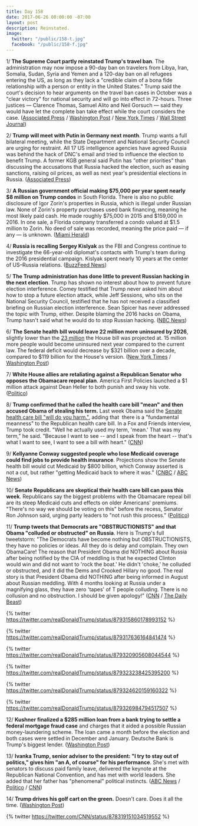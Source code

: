 ```yaml
---
title: Day 158
date: 2017-06-26 00:00:00 -07:00
layout: post
description: Reinstated.
image:
  twitter: "/public/158-t.jpg"
  facebook: "/public/158-f.jpg"
---
```


1/ **The Supreme Court partly reinstated Trump's travel ban**. The administration may now impose a 90-day ban on travelers from Libya, Iran, Somalia, Sudan, Syria and Yemen and a 120-day ban on all refugees entering the US, as long as they lack a "credible claim of a bona fide relationship with a person or entity in the United States." Trump said the court's decision to hear arguments on the travel ban cases in October was a "clear victory" for national security and will go into effect in 72-hours. Three justices — Clarence Thomas, Samuel Alito and Neil Gorsuch — said they would have let the complete ban take effect while the court considers the case. ([Associated Press](https://apnews.com/9c78ee01f1ab45ffba852974fb229487) / [Washington Post](https://www.washingtonpost.com/politics/courts_law/supreme-court-allows-limited-version-of-trumps-travel-ban-to-take-effect-will-consider-case-in-fall/2017/06/26/97afa314-573e-11e7-b38e-35fd8e0c288f_story.html) / [New York Times](https://www.nytimes.com/2017/06/26/us/politics/supreme-court-trump-travel-ban-case.html) / [Wall Street Journal](https://www.wsj.com/articles/supreme-court-allows-implementation-of-most-of-trump-travel-ban-1498487727))

2/ **Trump will meet with Putin in Germany next month**. Trump wants a full bilateral meeting, while the State Department and National Security Council are urging for restraint. All 17 US intelligence agencies have agreed Russia was behind the hack of DNC's email and tried to influence the election to benefit Trump. A former KGB general said Putin has "other priorities" than discussing the accusations that Russia hacked the election, such as easing sanctions, raising oil prices, as well as next year's presidential elections in Russia. ([Associated Press](https://apnews.com/a39de0185d6844bfb0c4009b22791252))

3/ **A Russian government official making $75,000 per year spent nearly $8 million on Trump condos** in South Florida. There is also no public disclosure of Igor Zorin's properties in Russia, which is illegal under Russian law. None of Zorin's property purchases used bank financing, meaning he most likely paid cash. He made roughly $75,000 in 2015 and $159,000 in 2016. In one sale, a Florida company transferred a condo valued at $1.5 million to Zorin. No deed of sale was recorded, meaning the price paid — if any — is unknown. ([Miami Herald](http://www.miamiherald.com/news/local/community/miami-dade/article157640179.html))

4/ **Russia is recalling Sergey Kislyak** as the FBI and Congress continue to investigate the 66-year-old diplomat's contacts with Trump's team during the 2016 presidential campaign. Kislyak spent nearly 10 years at the center of US–Russia relations. ([BuzzFeed News](https://www.buzzfeed.com/johnhudson/moscow-is-finally-recalling-russian-ambassador-sergey))

5/ **The Trump administration has done little to prevent Russian hacking in the next election**. Trump has shown no interest about how to prevent future election interference. Comey testified that Trump never asked him about how to stop a future election attack, while Jeff Sessions, who sits on the National Security Council, testified that he has not received a classified briefing on Russian election interference. Sean Spicer has never addressed the topic with Trump, either. Despite blaming the 2016 hacks on Obama, Trump hasn't said what he would do to stop Russian hacking. ([NBC News](http://www.nbcnews.com/politics/elections/trump-white-house-has-taken-little-action-stop-next-election-n776116))

6/ **The Senate health bill would leave 22 million more uninsured by 2026**, slightly lower than the [23 million](https://whatthefuckjusthappenedtoday.com/2017/05/24/Day-125/#10-the-house-health-care-bill-would) the House bill was projected at. 15 million more people would become uninsured next year compared to the current law. The federal deficit would decrease by $321 billion over a decade, compared to $119 billion for the House's version. ([New York Times](https://www.nytimes.com/2017/06/26/us/politics/senate-health-care-bill-republican.html) / [Washington Post](https://www.washingtonpost.com/national/health-science/imminent-cbo-report-could-prove-pivotal-for-senate-republicans-health-care-bill/2017/06/26/cb8d61e2-59f7-11e7-a9f6-7c3296387341_story.html))

7/ **White House allies are retaliating against a Republican Senator who opposes the Obamacare repeal plan**. America First Policies launched a $1 million attack against Dean Heller to both punish and sway his vote. ([Politico](http://www.politico.com/story/2017/06/25/trump-heller-health-care-obamacare-239941))

8/ **Trump confirmed that he called the health care bill "mean" and then accused Obama of stealing his term.** Last week Obama said the [Senate health care bill "will do you harm."](https://whatthefuckjusthappenedtoday.com/2017/06/22/Day-154/#2-obama-said-the-senate-health-care), adding that  there is a "fundamental meanness" to the Republican health care bill. In a Fox and Friends interview, Trump took credit. "Well he actually used my term, 'mean.' That was my term," he said. "Because I want to see -- and I speak from the heart -- that's what I want to see, I want to see a bill with heart." ([CNN](http://www.cnn.com/2017/06/25/politics/donald-trump-confirms-mean-health-care/index.html))

9/ **Kellyanne Conway suggested people who lose Medicaid coverage could find jobs to provide health insurance**. Projections show the Senate health bill would cut Medicaid by $800 billion, which Conway asserted is not a cut, but rather "getting Medicaid back to where it was." ([CNBC](http://www.cnbc.com/2017/06/25/kellyanne-conway-those-on-medicaid-who-will-lose-insurance-can-get-jobs.html) / [ABC News](http://abcnews.go.com/Politics/kellyanne-conway-senate-health-bill-cuts-medicaid/story?id=48255191))

10/ **Senate Republicans are skeptical their health care bill can pass this week**. Republicans say the biggest problems with the Obamacare repeal bill are its steep Medicaid cuts and effects on older Americans' premiums. "There's no way we should be voting on this" before the recess, Senator Ron Johnson said, urging party leaders to "not rush this process." ([Politico](http://www.politico.com/story/2017/06/25/obamacare-repeal-senate-republicans-239937))

11/ **Trump tweets that Democrats are "OBSTRUCTIONISTS" and that Obama "colluded or obstructed" on Russia**. Here is Trump's full tweetstorm: "The Democrats have become nothing but OBSTRUCTIONISTS, they have no policies or ideas. All they do is delay and complain. They own ObamaCare! The reason that President Obama did NOTHING about Russia after being notified by the CIA of meddling is that he expected Clinton would win and did not want to 'rock the boat.' He didn't 'choke,' he colluded or obstructed, and it did the Dems and Crooked Hillary no good. The real story is that President Obama did NOTHING after being informed in August about Russian meddling. With 4 months looking at Russia under a magnifying glass, they have zero 'tapes' of T people colluding. There is no collusion and no obstruction. I should be given apology!" ([CNN](http://www.cnn.com/2017/06/26/politics/trump-tweet-obama-russia-collusion-obstruction/index.html) / [The Daily Beast](http://www.thedailybeast.com/trump-obama-colluded-or-obstructed-on-russia))

{% twitter https://twitter.com/realDonaldTrump/status/879315860178993152 %}

{% twitter https://twitter.com/realDonaldTrump/status/879317636164841474 %}

{% twitter https://twitter.com/realDonaldTrump/status/879320905608044544 %}

{% twitter https://twitter.com/realDonaldTrump/status/879323238425395200 %}

{% twitter https://twitter.com/realDonaldTrump/status/879324620159160322 %}

{% twitter https://twitter.com/realDonaldTrump/status/879326984794517507 %}


12/ **Kushner finalized a $285 million loan from a bank trying to settle a federal mortgage fraud case** and charges that it aided a possible Russian money-laundering scheme. The loan came a month before the election and both cases were settled in December and January. Deutsche Bank is Trump's biggest lender. ([Washington Post](https://www.washingtonpost.com/national/kushner-firms-285-million-deutsche-bank-loan-came-just-before-election-day/2017/06/25/984f3acc-4f88-11e7-b064-828ba60fbb98_story.html))

13/ **Ivanka Trump, senior adviser to the president: "I try to stay out of politics," gives him "an A, of course" for his performance**. She's met with senators to discuss paid family leave, delivered the keynote at the Republican National Convention, and has met with world leaders. She added that her father has "phenomenal" political instincts. ([ABC News](http://abcnews.go.com/Politics/ivanka-trump-stay-politics/story?id=48280620) / [Politico](http://www.politico.com/tipsheets/playbook/2017/06/26/ivanka-sr-adviser-to-potus-i-try-to-stay-out-of-politics-health-care-crunch-week-cbo-expected-to-project-big-coverage-losses-sen-ron-johnson-blasts-bill-in-nyt-221021) / [CNN](http://www.cnn.com/2017/06/26/politics/ivanka-trump-donald-trump/index.html))

14/ **Trump drives his golf cart on the green.** Doesn't care. Does it all the time. ([Washington Post](https://www.washingtonpost.com/news/early-lead/wp/2017/06/22/what-the-hell-trump-president-upsets-golf-fans-after-driving-cart-on-green/))

{% twitter https://twitter.com/CNN/status/878319151034519552 %}
